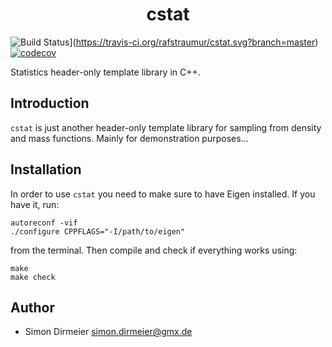 <h1 align="center"> cstat </h1>

![Build Status](https://travis-ci.org/rafstraumur/cstat.svg?branch=master)](https://travis-ci.org/rafstraumur/cstat.svg?branch=master)
[![codecov](https://codecov.io/gh/rafstraumur/cstat/branch/master/graph/badge.svg)](https://codecov.io/gh/rafstraumur/cstat)

Statistics header-only template library in C++.

## Introduction

`cstat` is just another header-only template library for sampling from density and mass functions. Mainly for demonstration purposes...

## Installation
 
In order to use `cstat` you need to make sure to have Eigen installed. If you have it, run:

```{shell}
autoreconf -vif
./configure CPPFLAGS="-I/path/to/eigen"
```

from the terminal. Then compile and check if everything works using:

```shell
make
make check
```

## Author

* Simon Dirmeier <a href="mailto:simon.dirmeier@gmx.de">simon.dirmeier@gmx.de</a>
